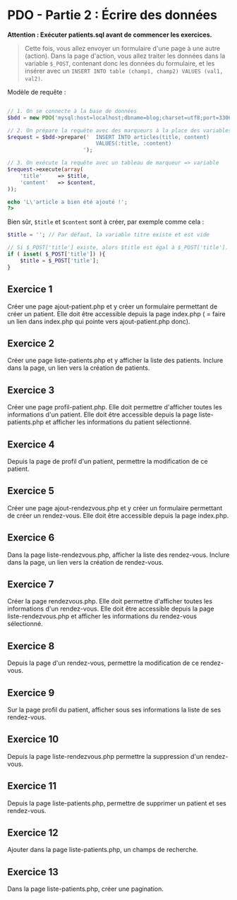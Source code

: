 # PDO - Partie 2 : Écrire des données
<!-- https://github.com/tomsihap/Exercices-PDO-partie-2 -->

**Attention : Exécuter patients.sql avant de commencer les exercices.**

> Cette fois, vous allez envoyer un formulaire d'une page à une autre (action). Dans la page d'action, vous allez traiter les données dans la variable `$_POST`, contenant donc les données du formulaire, et les insérer avec un `INSERT INTO table (champ1, champ2) VALUES (val1, val2)`.


Modèle de requête :

```php

// 1. On se connecte à la base de données
$bdd = new PDO('mysql:host=localhost;dbname=blog;charset=utf8;port=3306', 'root', '');

// 2. On prépare la requête avec des marqueurs à la place des variables (ce sont les "fausses" variables commençant par ":")
$request = $bdd->prepare('  INSERT INTO articles(title, content)
                            VALUES(:title, :content)
                        ');

// 3. On exécute la requête avec un tableau de marqueur => variable
$request->execute(array(
	'title'     => $title,
	'content'   => $content,
));

echo 'L\'article a bien été ajouté !';
?>

```

Bien sûr, `$title` et `$content` sont à créer, par exemple comme cela :

```php
$title = ''; // Par défaut, la variable titre existe et est vide

// Si $_POST['title'] existe, alors $title est égal à $_POST['title'].
if ( isset( $_POST['title']) ){
    $title = $_POST['title'];
}
```

## Exercice 1

Créer une page ajout-patient.php et y créer un formulaire permettant de créer un patient. Elle doit être accessible depuis la page index.php ( = faire un lien dans index.php qui pointe vers ajout-patient.php donc).

## Exercice 2

Créer une page liste-patients.php et y afficher la liste des patients. Inclure dans la page, un lien vers la création de patients.

## Exercice 3

Créer une page profil-patient.php. Elle doit permettre d'afficher toutes les informations d'un patient. Elle doit être accessible depuis la page liste-patients.php et afficher les informations du patient sélectionné.

## Exercice 4

Depuis la page de profil d'un patient, permettre la modification de ce patient.

## Exercice 5

Créer une page ajout-rendezvous.php et y créer un formulaire permettant de créer un rendez-vous. Elle doit être accessible depuis la page index.php.

## Exercice 6

Dans la page liste-rendezvous.php, afficher la liste des rendez-vous. Inclure dans la page, un lien vers la création de rendez-vous.

## Exercice 7

Créer la page rendezvous.php. Elle doit permettre d'afficher toutes les informations d'un rendez-vous. Elle doit être accessible depuis la page liste-rendezvous.php et afficher les informations du rendez-vous sélectionné.

## Exercice 8

Depuis la page d'un rendez-vous, permettre la modification de ce rendez-vous.

## Exercice 9

Sur la page profil du patient, afficher sous ses informations la liste de ses rendez-vous.

## Exercice 10

Depuis la page liste-rendezvous.php permettre la suppression d'un rendez-vous.

## Exercice 11

Depuis la page liste-patients.php, permettre de supprimer un patient et ses rendez-vous.

## Exercice 12

Ajouter dans la page liste-patients.php, un champs de recherche.

## Exercice 13

Dans la page liste-patients.php, créer une pagination.
